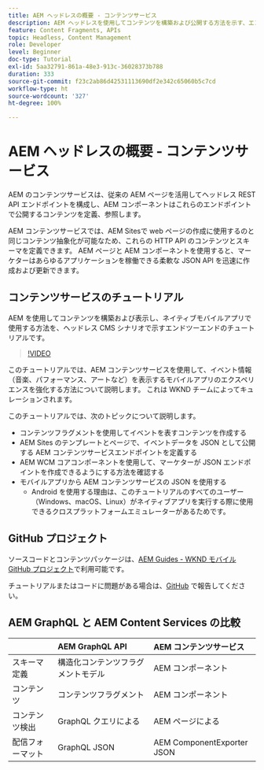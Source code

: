 ```yaml
---
title: AEM ヘッドレスの概要 - コンテンツサービス
description: AEM ヘッドレスを使用してコンテンツを構築および公開する方法を示す、エンドツーエンドのチュートリアルです。
feature: Content Fragments, APIs
topic: Headless, Content Management
role: Developer
level: Beginner
doc-type: Tutorial
exl-id: 5aa32791-861a-48e3-913c-36028373b788
duration: 333
source-git-commit: f23c2ab86d42531113690df2e342c65060b5c7cd
workflow-type: ht
source-wordcount: '327'
ht-degree: 100%

---
```


# AEM ヘッドレスの概要 - コンテンツサービス

AEM のコンテンツサービスは、従来の AEM ページを活用してヘッドレス REST API エンドポイントを構成し、AEM コンポーネントはこれらのエンドポイントで公開するコンテンツを定義、参照します。

AEM コンテンツサービスでは、AEM Sitesで web ページの作成に使用するのと同じコンテンツ抽象化が可能なため、これらの HTTP API のコンテンツとスキーマを定義できます。 AEM ページと AEM コンポーネントを使用すると、マーケターはあらゆるアプリケーションを稼働できる柔軟な JSON API を迅速に作成および更新できます。

## コンテンツサービスのチュートリアル

AEM を使用してコンテンツを構築および表示し、ネイティブモバイルアプリで使用する方法を、ヘッドレス CMS シナリオで示すエンドツーエンドのチュートリアルです。

>[!VIDEO](https://video.tv.adobe.com/v/28315?quality=12&learn=on)

このチュートリアルでは、AEM コンテンツサービスを使用して、イベント情報（音楽、パフォーマンス、アートなど）を表示するモバイルアプリのエクスペリエンスを強化する方法について説明します。 これは WKND チームによってキュレーションされます。

このチュートリアルでは、次のトピックについて説明します。

* コンテンツフラグメントを使用してイベントを表すコンテンツを作成する
* AEM Sites のテンプレートとページで、イベントデータを JSON として公開する AEM コンテンツサービスエンドポイントを定義する
* AEM WCM コアコンポーネントを使用して、マーケターが JSON エンドポイントを作成できるようにする方法を確認する
* モバイルアプリから AEM コンテンツサービスの JSON を使用する
   * Android を使用する理由は、このチュートリアルのすべてのユーザー（Windows、macOS、Linux）がネイティブアプリを実行する際に使用できるクロスプラットフォームエミュレーターがあるためです。

## GitHub プロジェクト

ソースコードとコンテンツパッケージは、[AEM Guides - WKND モバイル GitHub プロジェクト](https://github.com/adobe/aem-guides-wknd-mobile)で利用可能です。

チュートリアルまたはコードに問題がある場合は、[GitHub](https://github.com/adobe/aem-guides-wknd-mobile/issues) で報告してください。

## AEM GraphQL と AEM Content Services の比較

|                                | AEM GraphQL API | AEM コンテンツサービス |
|--------------------------------|:-----------------|:---------------------|
| スキーマ定義 | 構造化コンテンツフラグメントモデル | AEM コンポーネント |
| コンテンツ | コンテンツフラグメント | AEM コンポーネント |
| コンテンツ検出 | GraphQL クエリによる | AEM ページによる |
| 配信フォーマット | GraphQL JSON | AEM ComponentExporter JSON |
